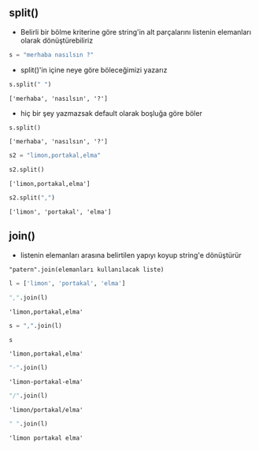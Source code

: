## split()

* Belirli bir bölme kriterine göre string'in alt parçalarını listenin elemanları olarak dönüştürebiliriz


```python
s = "merhaba nasılsın ?"
```

* split()'in içine neye göre böleceğimizi yazarız


```python
s.split(" ")
```




    ['merhaba', 'nasılsın', '?']



* hiç bir şey yazmazsak default olarak boşluğa göre böler


```python
s.split()
```




    ['merhaba', 'nasılsın', '?']




```python
s2 = "limon,portakal,elma"
```


```python
s2.split()
```




    ['limon,portakal,elma']




```python
s2.split(",")
```




    ['limon', 'portakal', 'elma']



## join()

* listenin elemanları arasına belirtilen yapıyı koyup string'e dönüştürür

`"patern".join(elemanları kullanılacak liste)`


```python
l = ['limon', 'portakal', 'elma']
```


```python
",".join(l)
```




    'limon,portakal,elma'




```python
s = ",".join(l)
```


```python
s
```




    'limon,portakal,elma'




```python
"-".join(l)
```




    'limon-portakal-elma'




```python
"/".join(l)
```




    'limon/portakal/elma'




```python
" ".join(l)
```




    'limon portakal elma'


